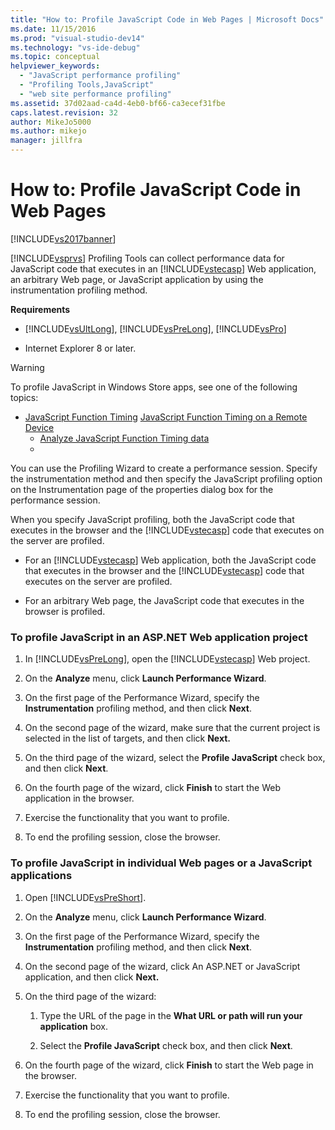 ```yaml
---
title: "How to: Profile JavaScript Code in Web Pages | Microsoft Docs"
ms.date: 11/15/2016
ms.prod: "visual-studio-dev14"
ms.technology: "vs-ide-debug"
ms.topic: conceptual
helpviewer_keywords: 
  - "JavaScript performance profiling"
  - "Profiling Tools,JavaScript"
  - "web site performance profiling"
ms.assetid: 37d02aad-ca4d-4eb0-bf66-ca3ecef31fbe
caps.latest.revision: 32
author: MikeJo5000
ms.author: mikejo
manager: jillfra
---
```

# How to: Profile JavaScript Code in Web Pages
[!INCLUDE[vs2017banner](../includes/vs2017banner.md)]

[!INCLUDE[vsprvs](../includes/vsprvs-md.md)] Profiling Tools can collect performance data for JavaScript code that executes in an [!INCLUDE[vstecasp](../includes/vstecasp-md.md)] Web application, an arbitrary Web page, or JavaScript application by using the instrumentation profiling method.  
  
 **Requirements**  
  
- [!INCLUDE[vsUltLong](../includes/vsultlong-md.md)], [!INCLUDE[vsPreLong](../includes/vsprelong-md.md)], [!INCLUDE[vsPro](../includes/vspro-md.md)]  
  
- Internet Explorer 8 or later.  
  
> [!WARNING]
> To profile JavaScript in Windows Store apps, see one of the following topics:  
> 
> - [JavaScript Function Timing](http://msdn.microsoft.com/library/b2bf49fc-aea7-4d9c-8fcf-cff8b8dd0c03) [JavaScript Function Timing on a Remote Device](http://msdn.microsoft.com/library/d78812b6-a97e-46dc-8d99-e724d1d725d8)  
>   - [Analyze JavaScript Function Timing data](http://msdn.microsoft.com/library/b5aea8d8-36df-47ba-a7ca-95406700ca9b)  
>   - 
  
 You can use the Profiling Wizard to create a performance session. Specify the instrumentation method and then specify the JavaScript profiling option on the Instrumentation page of the properties dialog box for the performance session.  
  
 When you specify JavaScript profiling, both the JavaScript code that executes in the browser and the [!INCLUDE[vstecasp](../includes/vstecasp-md.md)] code that executes on the server are profiled.  
  
- For an [!INCLUDE[vstecasp](../includes/vstecasp-md.md)] Web application, both the JavaScript code that executes in the browser and the [!INCLUDE[vstecasp](../includes/vstecasp-md.md)] code that executes on the server are profiled.  
  
- For an arbitrary Web page, the JavaScript code that executes in the browser is profiled.  
  
### To profile JavaScript in an ASP.NET Web application project  
  
1. In [!INCLUDE[vsPreLong](../includes/vsprelong-md.md)], open the [!INCLUDE[vstecasp](../includes/vstecasp-md.md)] Web project.  
  
2. On the **Analyze** menu, click **Launch Performance Wizard**.  
  
3. On the first page of the Performance Wizard, specify the **Instrumentation** profiling method, and then click **Next**.  
  
4. On the second page of the wizard, make sure that the current project is selected in the list of targets, and then click **Next.**  
  
5. On the third page of the wizard, select the **Profile JavaScript** check box, and then click **Next**.  
  
6. On the fourth page of the wizard, click **Finish** to start the Web application in the browser.  
  
7. Exercise the functionality that you want to profile.  
  
8. To end the profiling session, close the browser.  
  
### To profile JavaScript in individual Web pages or a JavaScript applications  
  
1. Open [!INCLUDE[vsPreShort](../includes/vspreshort-md.md)].  
  
2. On the **Analyze** menu, click **Launch Performance Wizard**.  
  
3. On the first page of the Performance Wizard, specify the **Instrumentation** profiling method, and then click **Next**.  
  
4. On the second page of the wizard, click An ASP.NET or JavaScript application, and then click **Next.**  
  
5. On the third page of the wizard:  
  
    1. Type the URL of the page in the **What URL or path will run your application** box.  
  
    2. Select the **Profile JavaScript** check box, and then click **Next**.  
  
6. On the fourth page of the wizard, click **Finish** to start the Web page in the browser.  
  
7. Exercise the functionality that you want to profile.  
  
8. To end the profiling session, close the browser.
